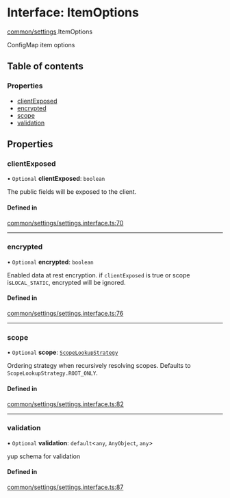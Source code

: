 # Interface: ItemOptions

[common/settings](../modules/common_settings.md).ItemOptions

ConfigMap item options

## Table of contents

### Properties

- [clientExposed](common_settings.ItemOptions.md#clientexposed)
- [encrypted](common_settings.ItemOptions.md#encrypted)
- [scope](common_settings.ItemOptions.md#scope)
- [validation](common_settings.ItemOptions.md#validation)

## Properties

### <a id="clientexposed" name="clientexposed"></a> clientExposed

• `Optional` **clientExposed**: `boolean`

The public fields will be exposed to the client.

#### Defined in

[common/settings/settings.interface.ts:70](https://github.com/brickdoc/brickdoc/blob/master/apps/server-api/src/common/settings/settings.interface.ts#L70)

---

### <a id="encrypted" name="encrypted"></a> encrypted

• `Optional` **encrypted**: `boolean`

Enabled data at rest encryption.
if `clientExposed` is true or scope is`LOCAL_STATIC`, encrypted will be ignored.

#### Defined in

[common/settings/settings.interface.ts:76](https://github.com/brickdoc/brickdoc/blob/master/apps/server-api/src/common/settings/settings.interface.ts#L76)

---

### <a id="scope" name="scope"></a> scope

• `Optional` **scope**: [`ScopeLookupStrategy`](../enums/common_settings.ScopeLookupStrategy.md)

Ordering strategy when recursively resolving scopes.
Defaults to `ScopeLookupStrategy.ROOT_ONLY`.

#### Defined in

[common/settings/settings.interface.ts:82](https://github.com/brickdoc/brickdoc/blob/master/apps/server-api/src/common/settings/settings.interface.ts#L82)

---

### <a id="validation" name="validation"></a> validation

• `Optional` **validation**: `default`<`any`, `AnyObject`, `any`\>

yup schema for validation

#### Defined in

[common/settings/settings.interface.ts:87](https://github.com/brickdoc/brickdoc/blob/master/apps/server-api/src/common/settings/settings.interface.ts#L87)
